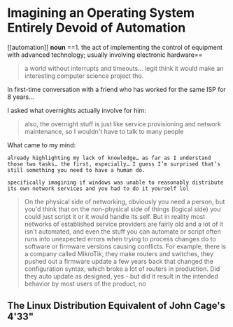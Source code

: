 # Imagining an Operating System Entirely Devoid of Automation
[[automation]]
**noun**
==1. the act of implementing the control of equipment with advanced technology; usually involving electronic hardware==

> a world without interrupts and timeouts… legit think it would make an interesting computer science project tho.

In first-time conversation with a friend who has worked for the same ISP for 8 years...

I asked what overnights actually involve for him:

> also, the overnight stuff is just like service provisioning and network maintenance, so I wouldn't have to talk to many people

What came to my mind:

```
already highlighting my lack of knowledge… as far as I understand those two tasks… the first, especially… I guess I’m surprised that’s still something you need to have a human do.

specifically imagining if windows was unable to reasonably distribute its own network services and you had to do it yourself lol
```
> On the physical side of networking, obviously you need a person, but you'd think that on the non-physical side of things (logical side) you could just script it or it would handle its self. But in reality most networks of established service providers are fairly old and a lot of it isn't automated, and even the stuff you can automate or script often runs into unexpected errors when trying to process changes do to software or firmware versions causing conflicts. For example, there is a company called MikroTik, they make routers and switches, they pushed out a firmware update a few years back that changed the configuration syntax, which broke a lot of routers in production. Did they auto update as designed, yes - but did it result in the intended behavior by most users of the product, no

## The Linux Distribution Equivalent of John Cage's 4'33"